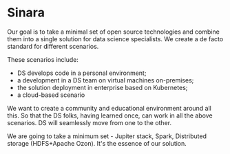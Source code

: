 # Sinara
Our goal is to take a minimal set of open source technologies and combine them into a single solution for data science specialists.
We create a de facto standard for different scenarios.

These scenarios include:
 * DS develops code in a personal environment;
 * a development in a DS team on virtual machines on-premises;
 * the solution deployment in enterprise based on Kubernetes;
 * a cloud-based scenario

We want to create a community and educational environment around all this. So that the DS folks, having learned once, can work in all the above scenarios. DS will seamlessly move from one to the other.

We are going to take a minimum set - Jupiter stack, Spark, Distributed storage (HDFS+Apache Ozon). It's the essence of our solution.
